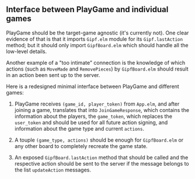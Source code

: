 ## Interface between PlayGame and individual games

PlayGame should be the target-game agnostic (it's currently not). One clear evidence of that
is that it imports `Gipf.elm` module for its `Gipf.lastAction` method; but it should only import
`GipfBoard.elm` which should handle all the low-level details.

Another example of a "too intimate" connection is the knowledge of which actions (such
as `MoveMade` and `RemovePieces`) by `GipfBoard.elm` should result in an action been sent
up to the server.

Here is a redesigned minimal interface between PlayGame and different games:

1. PlayGame receives `(game_id, player_token)` from `App.elm`, and after joining a game,
   translates that into `JoinGameResponse`, which contains the information about the players,
   the `game_token`, which replaces the `user_token` and should be used for all future 
   action signing, and information about the game type and current `actions`.

2. A touple `(game_type, actions)` should be enough for `GipfBoard.elm` 
   or any other board to completely recreate the game state.

3. An exposed `GipfBoard.lastAction` method that should be called and the respective action
   should be sent to the server if the message belongs to the list `updateAction` messages.